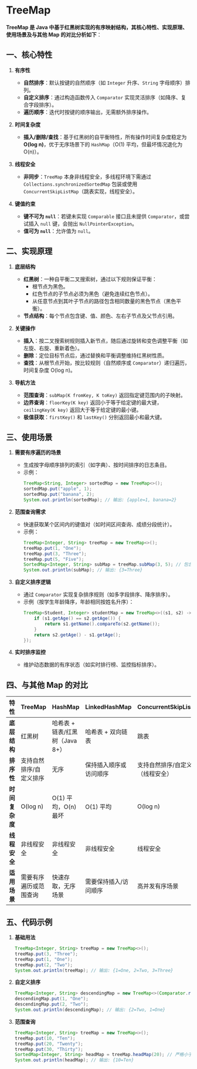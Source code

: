 # TreeMap

**TreeMap 是 Java 中基于红黑树实现的有序映射结构，其核心特性、实现原理、使用场景及与其他 Map 的对比分析如下**：

## 一、核心特性
1. **有序性**
    - **自然排序**：默认按键的自然顺序（如 `Integer` 升序、`String` 字母顺序）排列。
    - **自定义排序**：通过构造函数传入 `Comparator` 实现灵活排序（如降序、复合字段排序）。
    - **遍历顺序**：迭代时按键的顺序输出，无需额外排序操作。

2. **时间复杂度**
    - **插入/删除/查找**：基于红黑树的自平衡特性，所有操作时间复杂度稳定为 **O(log n)**，优于无序场景下的 `HashMap`（O(1) 平均，但最坏情况退化为 O(n)）。

3. **线程安全**
    - **非同步**：`TreeMap` 本身非线程安全，多线程环境下需通过 `Collections.synchronizedSortedMap` 包装或使用 `ConcurrentSkipListMap`（跳表实现，线程安全）。

4. **键值约束**
    - **键不可为 `null`**：若键未实现 `Comparable` 接口且未提供 `Comparator`，或尝试插入 `null` 键，会抛出 `NullPointerException`。
    - **值可为 `null`**：允许值为 `null`。

## 二、实现原理
1. **底层结构**
    - **红黑树**：一种自平衡二叉搜索树，通过以下规则保证平衡：
        - 根节点为黑色。
        - 红色节点的子节点必须为黑色（避免连续红色节点）。
        - 从任意节点到其叶子节点的路径包含相同数量的黑色节点（黑色平衡）。
    - **节点结构**：每个节点包含键、值、颜色、左右子节点及父节点引用。

2. **关键操作**
    - **插入**：按二叉搜索树规则插入新节点，随后通过旋转和变色调整平衡（如左旋、右旋、重新着色）。
    - **删除**：定位目标节点后，通过替换和平衡调整维持红黑树性质。
    - **查找**：从根节点开始，按比较规则（自然顺序或 `Comparator`）递归遍历，时间复杂度 O(log n)。

3. **导航方法**
    - **范围查询**：`subMap(K fromKey, K toKey)` 返回指定键范围内的子映射。
    - **边界查询**：`floorKey(K key)` 返回小于等于给定键的最大键，`ceilingKey(K key)` 返回大于等于给定键的最小键。
    - **极值获取**：`firstKey()` 和 `lastKey()` 分别返回最小和最大键。

## 三、使用场景
1. **需要有序遍历的场景**
    - 生成按字母顺序排列的索引（如字典）、按时间排序的日志条目。
    - 示例：
      ```java
      TreeMap<String, Integer> sortedMap = new TreeMap<>();
      sortedMap.put("apple", 1);
      sortedMap.put("banana", 2);
      System.out.println(sortedMap); // 输出: {apple=1, banana=2}
      ```

2. **范围查询需求**
    - 快速获取某个区间内的键值对（如时间区间查询、成绩分段统计）。
    - 示例：
      ```java
      TreeMap<Integer, String> treeMap = new TreeMap<>();
      treeMap.put(1, "One");
      treeMap.put(3, "Three");
      treeMap.put(5, "Five");
      SortedMap<Integer, String> subMap = treeMap.subMap(3, 5); // 包含 3，不包含 5
      System.out.println(subMap); // 输出: {3=Three}
      ```

3. **自定义排序逻辑**
    - 通过 `Comparator` 实现复杂排序规则（如多字段排序、降序排序）。
    - 示例（按学生年龄降序，年龄相同按姓名升序）：
      ```java
      TreeMap<Student, Integer> studentMap = new TreeMap<>((s1, s2) -> {
          if (s1.getAge() == s2.getAge()) {
              return s1.getName().compareTo(s2.getName());
          }
          return s2.getAge() - s1.getAge();
      });
      ```

4. **实时排序监控**
    - 维护动态数据的有序状态（如实时排行榜、监控指标排序）。

## 四、与其他 Map 的对比
| **特性**    | **TreeMap**  | **HashMap**           | **LinkedHashMap** | **ConcurrentSkipListMap** |
|-----------|--------------|-----------------------|-------------------|---------------------------|
| **底层结构**  | 红黑树          | 哈希表 + 链表/红黑树（Java 8+） | 哈希表 + 双向链表        | 跳表                        |
| **排序性**   | 支持自然排序/自定义排序 | 无序                    | 保持插入顺序或访问顺序       | 支持自然排序/自定义排序（线程安全）        |
| **时间复杂度** | O(log n)     | O(1) 平均，O(n) 最坏       | O(1) 平均           | O(log n)                  |
| **线程安全**  | 非线程安全        | 非线程安全                 | 非线程安全             | 线程安全                      |
| **适用场景**  | 需要有序遍历或范围查询  | 快速存取，无序场景             | 需要保持插入/访问顺序       | 高并发有序场景                   |

## 五、代码示例
1. **基础用法**
   ```java
   TreeMap<Integer, String> treeMap = new TreeMap<>();
   treeMap.put(3, "Three");
   treeMap.put(1, "One");
   treeMap.put(2, "Two");
   System.out.println(treeMap); // 输出: {1=One, 2=Two, 3=Three}
   ```

2. **自定义排序**
   ```java
   TreeMap<Integer, String> descendingMap = new TreeMap<>(Comparator.reverseOrder());
   descendingMap.put(1, "One");
   descendingMap.put(2, "Two");
   System.out.println(descendingMap); // 输出: {2=Two, 1=One}
   ```

3. **范围查询**
   ```java
   TreeMap<Integer, String> treeMap = new TreeMap<>();
   treeMap.put(10, "Ten");
   treeMap.put(20, "Twenty");
   treeMap.put(30, "Thirty");
   SortedMap<Integer, String> headMap = treeMap.headMap(20); // 严格小于 20
   System.out.println(headMap); // 输出: {10=Ten}
   ```
